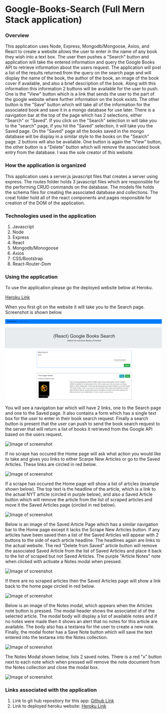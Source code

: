 # Google-Books-Search (Full Mern Stack application)

### Overview
This application uses Node, Express, Mongodb/Mongoose, Axios, and React to create a website allows the user to enter in the name of any book they wish into a text box.  The user then pushes a "Search" button and application will take the entered information and query the Google Books API to retrieve information about the users request.  The application will post a list of the results returned from the query on the search page and will display the name of the book, the author of the book, an image of the book cover if available, and also a brief description of the book.  Along with this information this information 2 buttons will be available for the user to push.  One is the "View" button which is a link that sends the user to the part of the google website where further information on the book exists.  The other button is the "Save" button which will take all of the information for the associated book and save it in a mongo database for use later.  There is a navigation bar at the top of the page which has 2 selections, either "Search" or "Saved".  If you click on the "Search" selection in will take you to the "search" page, if you hit the "Saved" selection, it will take you the Saved page.  On the "Saved" page all the books saved in the mongo database will be display in a similar style to the books on the "Search" page.  2 buttons will also be available.  One button is again the "View" button, the other button is a "Delete" button which will remove the associated book entry from the database.  I was the sole creator of this website.

### How the application is organized
This application uses a server.js javascript files that creates a server using express.  The routes folder holds 3 javascript files which are responsible for the performing CRUD commands on the database.  The models file holds the schema files for creating the associated database and collections.  The creat folder hold all of the react components and pages responsible for creation of the DOM of the application.


### Technologies used in the application
1.  Javascript
2.  Node
3.  Express
4.  React
5.  Mongodb/Monogoose
6.  Axios
7.  CSS/Bootstrap
8.  React-Router-Dom

### Using the application
To use the application please go the deployed website below at Heroku.

  [Heroku Link](https://gentle-waters-40637.herokuapp.com/)

When you first git on the website it will take you to the Search  page.  Screenshot is shown below.


  ![Image of screenshot](images/search_page.png)

You will see a navigation bar which will have 2 links, one to the Search page and one to the Saved page.  It also contains a form which has a single text box for the user to enter in their book search request.  Finally a search button is present that the user can push to send the book search request to the server that will return a list of books it retrieved from the Google API based on the users request.

  ![Image of screenshot](public/images/MongoScrape3.png)

If no scrape has occured the Home page will ask what action you would like to take and gives you links to either Scarpe New Articles or go to the Saved Articles.  These links are circled in red below.

  ![Image of screenshot](public/images/MongoScrape2.png)

If a scrape has occured the Home page will show a list of articles (example shown below).  The top text is the headline of the article, which is a link to the actual NYT article (circled in purple below), and also a Saved Article button which will remove the article from the list of scraped articles and move it the Saved Articles page (circled in red below). 

  ![Image of screenshot](public/images/MongoScrape4.png)

Below is an image of the Saved Article Page which has a similar navigation bar to the Home page except it lacks the Scrape New Articles button.  If any articles have been saved then a list of the Saved Articles will appear with 2 buttons to the side of each article headline.  The headlines again are links to the actual website.  The red "Delete from Saved" article button will remove the associated Saved Article from the list of Saved Articles and place it back to the list of scraped but not Saved Articles.  The purple "Article Notes" note when clicked with activate a Notes modal when pressed.

  ![Image of screenshot](public/images/MongoScrape5.png)

If there are no scraped articles then the Saved Articles page will show a link back to the home page circled in red below.

  ![Image of screenshot](public/images/MongoScrape6.png)

Below is an image of the Notes modal, which appears when the Articles note button is pressed.  The modal header shows the associated id of the selected article.  The modal body will display a list of available notes and if no notes were made then it shows an alert that no notes for this article are available.  The body also has a textarea for the user to create a new note.  Finally, the modal footer has a Save Note button which will save the text entered into the textarea into the Notes collection.

  ![Image of screenshot](public/images/MongoScrape7.png)

The Notes Modal shown below, lists 2 saved notes.  There is a red "x" button next to each note which when pressed will remove the note document from the Notes collection and close the modal box.

  ![Image of screenshot](public/images/MongoScrape8.png)

### Links associated with the application
1.  Link to git hub repository for this app:  [Github Link](https://github.com/eozuna3/Google-Books-Search)
2.  Link to deployed heroku website:  [Heroku Link](https://gentle-waters-40637.herokuapp.com/)